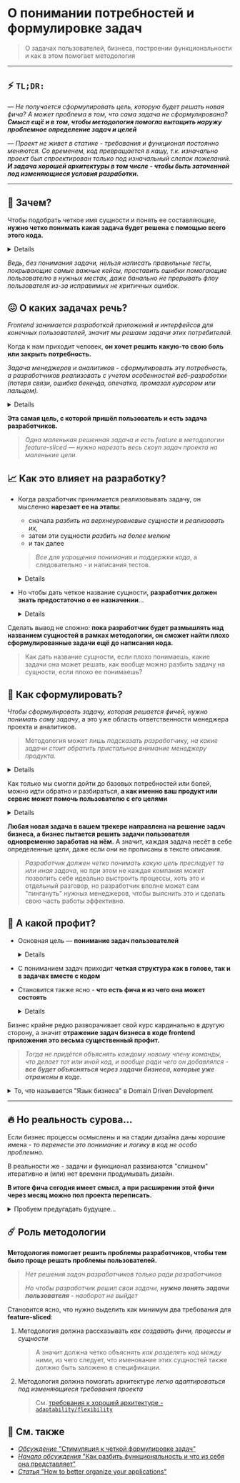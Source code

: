 [src-disc]: https://github.com/feature-sliced/wiki/discussions/43
[src-tg]: https://t.me/atomicdesign/18972
[refs-arch--adaptability]: ../about/architecture.md#adaptability-адаптивностькастомизируемость
[refs-medium-article]: https://alexmngn.medium.com/how-to-better-organize-your-react-applications-2fd3ea1920f1
[discussions]: https://github.com/feature-sliced/wiki/discussions

# О понимании потребностей и формулировке задач

> О задачах пользователей, бизнеса, построении функциональности и как в этом помогает методология
---
## ⚡ `TL;DR:`

— *Не получается сформулировать цель, которую будет решать новая фича? А может проблема в том, что сама задача не сформулирована? **Смысл ещё и в том, чтобы методология помогла вытащить наружу проблемное определение задач и целей***

— *Проект не живет в статике - требования и функционал постоянно меняются. Со временем, код превращается в кашу, т.к. изначально проект был спроектирован только под изначальный слепок пожеланий. **И задача хорошей архитектуры в том числе - чтобы быть заточенной под изменяющиеся условия разработки.***

---

<!--TODO: Сделать каждый раздел позднее более самостоятельным сам по себе -->
<!--TODO: Добавить больше информации по изменяющимся требованиям проекта -->

## 🤔 Зачем?

Чтобы подобрать четкое имя сущности и понять ее составляющие, **нужно четко понимать какая задача будет решена с помощью всего этого кода.** 

<details>

Во время разработки, мы пытаемся *каждой сущности или функции дать имя, которое четко отражает намерения и смысл выполняемого кода.* 

> Фраза "программа делает не то, что хотел разработчик, а что он написал", отлично отражает проблему плохого именования

</details>

*Ведь, без понимания задачи, нельзя написать правильные тесты, покрывающие самые важные кейсы, проставить ошибки помогающие пользователю в нужных местах, даже банально не прерывать флоу пользователя из-за исправимых не критичных ошибок.*

## 😖 О каких задачах речь?

*Frontend занимается разработкой приложений и интерфейсов для конечных пользователей, значит мы решаем задачи этих потребителей.*

Когда к нам приходит человек, **он хочет решить какую-то свою боль или закрыть потребность.**

*Задача менеджеров и аналитиков - сформулировать эту потребность, а разработчиков реализовать с учетом особенностей веб-разработки (потеря связи, ошибка бекенда, опечатка, промазал курсором или пальцем).*

<details>

Команда производства веб-сервисов специально разделяется на *аналитиков, менеджеров, дизайнеров, разработчиков и прочих*

Каждый используя свой опыт проектирует часть задачи, в которой он лучше разбирается:
- **Дизайнеры** понимают пользовательский опыт с точки зрения визуального интерфейса, иногда даже разбираются в проблемах веб-интерфейсов, за что отдельный плюс. 
- **Разработчики** понимают как не потерять пользователя из-за своих же багов, проблем с интернетом или медленным устройством.

*Каждый в этой большой команде помогает пользователю решать свою задачу эффективнее, потому что пользователь пришёл к "нам" за решением своей боли, а не получением новой.*

> Очень плохо *прийти в сервис, чтобы решить проблему* автоматизации создания новых событий в ленте, *а получить боль* из-за необходимости каждый раз их вручную подтверждать, потому что дизайнеры или разработчики не подумали о целях пользователя, зачем собственно он пришёл на сервис.
</details>

**Эта самая цель, с которой пришёл пользователь и есть задача разработчиков.**

> *Одна маленькая решенная задача и есть feature в методологии feature-sliced — нужно нарезать весь скоуп задач проекта на маленькие цели.*

## 📈 Как это влияет на разработку?

- Когда разработчик принимается реализовывать задачу, он мысленно **нарезает ее на этапы**:
    - сначала *разбить на верхнеуровневые сущности* и *реализовать их*, 
    - затем эти сущности *разбить на более мелкие* 
    - и так далее

    > *Все для упрощения понимания и поддержки кода*, а следовательно - и написания тестов.

    <details>

    В обратную сторону тоже можно, хоть и гораздо сложнее, ведь сначала придётся придумать и реализовать низкоуровневые сущности и библиотеки, а потом их как-то складывать между собой, не забыв при этом реализовать целевую задачу.

    *В процессе разбиения на сущности, разработчик вынужден дать им название, которое четко отражало бы его замысел и при чтении листинга помогало понять какую задачу решает код*
    > А мы помним, что пытаемся помочь пользователю уменьшить боль или реализовать потребности
    </details>

- Но чтобы дать четкое название сущности, **разработчик должен знать предостаточно о ее назначении**...
    <details>

    - как он собирается использовать эту сущность, 
    - какую часть задачи пользователя она реализует, где ещё эту сущность можно применить, 
    - в каких ещё задачах она может поучаствовать, 
    - и так далее

    > Это все вопросы в одной плоскости, и они крутятся в фоне в процессе размышления.
    </details>

Сделать вывод не сложно: **пока разработчик будет размышлять над названием сущностей в рамках методологии, он сможет найти плохо сформулированные задачи ещё до написания кода.**

> Как дать название сущности, если плохо понимаешь, какие задачи она может решать, как вообще можно разбить задачу на сущности, если плохо ее понимаешь?

## 📃 Как сформулировать?

*Чтобы сформулировать задачу, которая решается фичей, нужно понимать саму задачу*, а это уже область ответственности менеджера проекта и аналитиков. 

> Методология может лишь *подсказать разработчику, на какие задачи стоит обратить пристальное внимание менеджеру продукта.*

<details>

Весь frontend это в первую очередь отображение информации, любой компонент в первую очередь что-то отображает, а значит задача "показать пользователю что-то" не имеет практической ценности. 

Даже без учета специфики frontend можно спросить "а зачем это нужно показывать", так можно продолжать спрашивать до тех пор пока не вылезет боль или потребность потребителя. 

> Их не так много:
> - "я не хочу тратить время или деньги"
> - "я хочу заработать деньги, время или эмоции", 
>
> Можно ещё пару сформулировать если хочется, но обычно бизнес основывается на этом
</details>

Как только мы смогли дойти до базовых потребностей или болей, можно идти обратно и разбираться, **а как именно ваш продукт или сервис может помочь пользователю с его целями**

<details>

> Будет ли это сервис, 
> - который поможет пользователю тратить меньше времени на его задачи, 
> - или же будет приносить ему удовольствие от процесса, 
> - или же это будет услуга, улучшающая его отношения с женой
>
> Здесь все зависит от целей бизнеса для которого вы разрабатываете продукт.
</details>

**Любая новая задача в вашем трекере направлена на решение задач бизнеса, а бизнес пытается решить задачи пользователя одновременно заработав на нём.** А значит, каждая задача несёт в себе определенные цели, даже если они не прописаны в тексте описания. 

> *Разработчик должен четко понимать какую цель преследует та или иная задача*, но при этом не каждая компания может позволить себе идеально выстроить процессы, хоть это и отдельный разговор, но разработчик вполне может сам "пингануть" нужных менеджеров, чтобы выяснить это и сделать свою часть работы эффективно.

## 🌟 А какой профит?

- Основная цель — **понимание задач пользователей**
    <details>

    Когда разработчик понимает его боли и то, как бизнес их закрывает, он может предлагать решения, которые бизнесу не доступны в силу специфики веб-разработки. 

    > Но конечно, это все может работать только если разработчику не плевать на то, что он делает и ради чего, ведь если ему плевать, то *зачем тогда методология и какие-то подходы?*
    </details>

- С пониманием задач приходит **четкая структура как в голове, так и в задачах вместе с кодом**
- Становится также ясно - **что есть фича и из чего она может состоять**
    <details>

    Одна фича - это одна полезная функциональность для пользователя
    > Когда в одной фиче - реализуется несколько - это и есть нарушение границ

    Фича может быть неделимой и разрастающейся - **и это неплохо**

    **Плохо** - когда фича не отвечает на вопрос *"а в чем бизнес-ценность для пользователя?"*

    > - Не может быть фичи `карта-офиса`
    > - А вот `бронирование-переговорки-на-карте`, `поиск-сотрудника`, `смена-рабочего-места` - **да**
    >
    > Это уже три фичи, основанные на карте офиса - они маленькие, как и код реализующий эту карту

    Смысл в том, чтобы *в фиче лежал только код, реализующий непосредственно саму функциональность*, без лишних подробностей и внутренних решений (в идеале)
    > Открываешь код фичи **и видишь только то, что относится к задаче** - не больше
    </details>

Бизнес крайне редко разворачивает свой курс кардинально в другую сторону, а значит **отражение задач бизнеса в коде frontend приложения это весьма существенный профит.**

> *Тогда не придётся объяснять каждому новому члену команды, что делает тот или иной код, и вообще ради чего он добавлялся - **все будет объясняться через задачи бизнеса, которые уже отражены в коде.***

<details>
<summary>
То, что называется "Язык бизнеса" в Domain Driven Development
</summary>

Отчасти это разговор о `bounded context`, который имеет прямую связь между бизнес потребностями/сущностями, которыми он оперирует и тем как будет построено приложение
</details>

---

## 🔥 Но реальность сурова...
Если бизнес процессы осмыслены и на стадии дизайна даны хорошие имена - *то перенести это понимание и логику в код не особо проблемно.* 

В реальности же - задачи и функционал развиваются "слишком" итеративно и (или) нет времени продумывать дизайн.

**В итоге фича сегодня имеет смысл, а при расширении этой фичи через месяц можно пол проекта переписать.**

<details>
<summary>Пробуем предугадать будущее...</summary>

Разработчик пытается думать на 2-3 шага вперед, учитывая будущие хотелки, но тут упирается в собственный опыт

- Проженный опытом инженер обычно сразу смотрит на 10 шагов вперед, и понимает где одну фичу разделить, а где объединить с другой

- Но бывает и так, что приходит задача, с которой не приходилось сталкиваться по опыту, и неоткуда взять понимание - как грамотней декомпозировать, с наименьшими печальными последствиями в будущем
</details>

## ☄️ Роль методологии
**Методология помогает решить проблемы разработчиков, чтобы тем было проще решать проблемы пользователей.**

> *Нет решения задач разработчиков только ради разработчиков*
>
> *Но чтобы разработчик решил свои задачи, **нужно понять задачи пользователя** - наоборот не выйдет*

Становится ясно, что нужно выделить как минимум два требования для **feature-sliced**:
1. Методология должна рассказывать *как создавать фичи, процессы и сущности*
    > А значит должна четко объяснять *как разделять код между ними*, из чего следует, что именование этих сущностей также должно быть заложено в спецификации. 
2. Методология должна помогать архитектуре *легко адаптироваться под изменяющиеся требования проекта*
    > См. [требования к хорошей архитектуре - `adaptability/flexibility`][refs-arch--adaptability]

## 📑 См. также
- [*Обсуждение* "Стимуляция к четкой формулировке задач"][src-disc]
- [*Начало обсуждения* "Как разбить функциональность и что из себя она представляет"][src-tg]
- [*Статья* "How to better organize your applications"][refs-medium-article]
